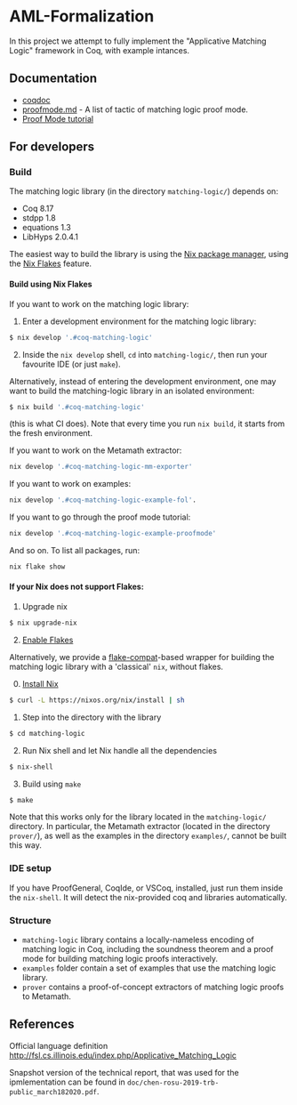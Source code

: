 # AML-Formalization

In this project we attempt to fully implement the "Applicative Matching Logic" framework in Coq, with example intances.

## Documentation

- [coqdoc](https://harp-project.github.io/AML-Formalization/branch/master/coqdoc/toc.html)
- [proofmode.md](proofmode.md) - A list of tactic of matching logic proof mode.
- [Proof Mode tutorial](examples/02_proofmode/)


## For developers

### Build

The matching logic library (in the directory `matching-logic/`) depends on:
- Coq 8.17
- stdpp 1.8
- equations 1.3
- LibHyps 2.0.4.1

The easiest way to build the library is using the [Nix package manager](https://nixos.org/download.html),
using the [Nix Flakes](https://nixos.wiki/wiki/Flakes) feature.

#### Build using Nix Flakes

If you want to work on the matching logic library:

1. Enter a development environment for the matching logic library:
```sh
$ nix develop '.#coq-matching-logic'
```
2. Inside the `nix develop` shell, `cd` into `matching-logic/`, then run your favourite IDE (or just `make`).


Alternatively, instead of entering the development environment, one may want to
build the matching-logic library in an isolated environment:
```sh
$ nix build '.#coq-matching-logic'
```
(this is what CI does).
Note that every time you run `nix build`, it starts from the fresh environment.


If you want to work on the Metamath extractor:
```sh
nix develop '.#coq-matching-logic-mm-exporter'
```
If you want to work on examples:
```sh
nix develop '.#coq-matching-logic-example-fol'.
```
If you want to go through the proof mode tutorial:
```sh
nix develop '.#coq-matching-logic-example-proofmode'
```
And so on. To list all packages, run:
```sh
nix flake show
```


#### If your Nix does not support Flakes:

1. Upgrade nix
```sh
$ nix upgrade-nix
```
2. [Enable Flakes](https://nixos.wiki/wiki/Flakes)


Alternatively, we provide a [flake-compat](https://github.com/edolstra/flake-compat)-based wrapper for building the matching logic library
with a 'classical' `nix`, without flakes.

0. [Install Nix](https://nixos.org/download.html)
```sh
$ curl -L https://nixos.org/nix/install | sh
```

1. Step into the directory with the library
```sh
$ cd matching-logic
```

2. Run Nix shell and let Nix handle all the dependencies
```sh
$ nix-shell
```

3. Build using `make`
```sh
$ make
```

Note that this works only for the library located in the `matching-logic/` directory.
In particular, the Metamath extractor (located in the directory `prover/`), as well as
the examples in the directory `examples/`, cannot be built this way.


### IDE setup

If you have ProofGeneral, CoqIde, or VSCoq, installed, just run them inside the `nix-shell`.
It will detect the nix-provided coq and libraries automatically.

### Structure

- `matching-logic` library contains a locally-nameless encoding of matching logic in Coq, including the soundness theorem and a proof mode for building matching logic proofs interactively.
- `examples` folder contain a set of examples that use the matching logic library.
- `prover` contains a proof-of-concept extractors of matching logic proofs to Metamath.


## References

Official language definition http://fsl.cs.illinois.edu/index.php/Applicative_Matching_Logic

Snapshot version of the technical report, that was used for the ipmlementation can be found in `doc/chen-rosu-2019-trb-public_march182020.pdf`.
